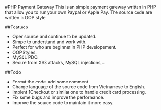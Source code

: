 #PHP Payment Gateway
This is an simple payment gateway written in PHP that allow you to run your own Paypal or Apple Pay. The source code are written in OOP style.

##Features
- Open source and continue to be updated.
- Simple to understand and work with.
- Perfect for who are beginner in PHP developement.
- OOP Styles.
- MySQL PDO.
- Secure from XSS attacks, MySQL injections,...

##Todo
- Format the code, add some comment.
- Change language of the source code from Vietnamese to English.
- Implent 1Checkout or similar one to handle credit card processing.
- Fix some bugs and improve the performance.
- Improve the source code to maintain it more easy.
